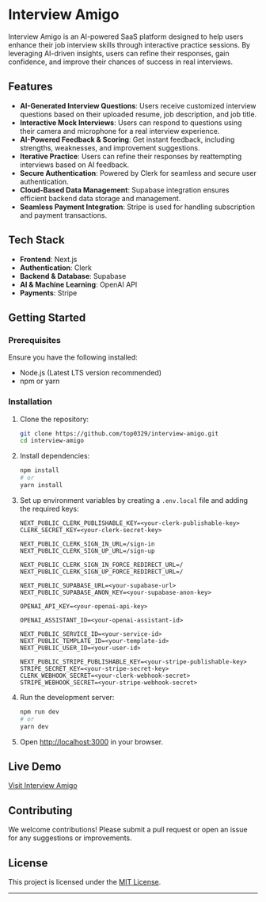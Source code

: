 # Interview Amigo

Interview Amigo is an AI-powered SaaS platform designed to help users enhance their job interview skills through interactive practice sessions. By leveraging AI-driven insights, users can refine their responses, gain confidence, and improve their chances of success in real interviews.

## Features

- **AI-Generated Interview Questions**: Users receive customized interview questions based on their uploaded resume, job description, and job title.
- **Interactive Mock Interviews**: Users can respond to questions using their camera and microphone for a real interview experience.
- **AI-Powered Feedback & Scoring**: Get instant feedback, including strengths, weaknesses, and improvement suggestions.
- **Iterative Practice**: Users can refine their responses by reattempting interviews based on AI feedback.
- **Secure Authentication**: Powered by Clerk for seamless and secure user authentication.
- **Cloud-Based Data Management**: Supabase integration ensures efficient backend data storage and management.
- **Seamless Payment Integration**: Stripe is used for handling subscription and payment transactions.

## Tech Stack

- **Frontend**: Next.js
- **Authentication**: Clerk
- **Backend & Database**: Supabase
- **AI & Machine Learning**: OpenAI API
- **Payments**: Stripe

## Getting Started

### Prerequisites

Ensure you have the following installed:

- Node.js (Latest LTS version recommended)
- npm or yarn

### Installation

1. Clone the repository:
   ```bash
   git clone https://github.com/top0329/interview-amigo.git
   cd interview-amigo
   ```
2. Install dependencies:
   ```bash
   npm install
   # or
   yarn install
   ```
3. Set up environment variables by creating a `.env.local` file and adding the required keys:
   ```env
   NEXT_PUBLIC_CLERK_PUBLISHABLE_KEY=<your-clerk-publishable-key>
   CLERK_SECRET_KEY=<your-clerk-secret-key>
    
   NEXT_PUBLIC_CLERK_SIGN_IN_URL=/sign-in
   NEXT_PUBLIC_CLERK_SIGN_UP_URL=/sign-up
    
   NEXT_PUBLIC_CLERK_SIGN_IN_FORCE_REDIRECT_URL=/
   NEXT_PUBLIC_CLERK_SIGN_UP_FORCE_REDIRECT_URL=/
    
   NEXT_PUBLIC_SUPABASE_URL=<your-supabase-url>
   NEXT_PUBLIC_SUPABASE_ANON_KEY=<your-supabase-anon-key>
    
   OPENAI_API_KEY=<your-openai-api-key>
    
   OPENAI_ASSISTANT_ID=<your-openai-assistant-id>
    
   NEXT_PUBLIC_SERVICE_ID=<your-service-id>
   NEXT_PUBLIC_TEMPLATE_ID=<your-template-id>
   NEXT_PUBLIC_USER_ID=<your-user-id>
    
   NEXT_PUBLIC_STRIPE_PUBLISHABLE_KEY=<your-stripe-publishable-key>
   STRIPE_SECRET_KEY=<your-stripe-secret-key>
   CLERK_WEBHOOK_SECRET=<your-clerk-webhook-secret>
   STRIPE_WEBHOOK_SECRET=<your-stripe-webhook-secret>
   ```
4. Run the development server:
   ```bash
   npm run dev
   # or
   yarn dev
   ```
5. Open [http://localhost:3000](http://localhost:3000) in your browser.

## Live Demo

[Visit Interview Amigo](https://interviewamigo.com)



## Contributing

We welcome contributions! Please submit a pull request or open an issue for any suggestions or improvements.

## License

This project is licensed under the [MIT License](LICENSE).

---

<!-- Elevate your interview performance with **Interview Amigo** – your AI-powered interview coach! -->

